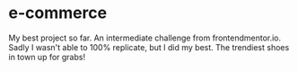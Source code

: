 # e-commerce
My best project so far. An intermediate challenge from frontendmentor.io. Sadly I wasn't able to 100% replicate, but I did my best.
The trendiest shoes in town up for grabs!

